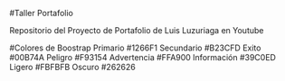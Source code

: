 #Taller Portafolio

Repositorio del Proyecto de Portafolio de Luis Luzuriaga en Youtube

#Colores de Boostrap
Primario #1266F1
Secundario #B23CFD
Exito #00B74A
Peligro #F93154
Advertencia #FFA900
Información #39C0ED
Ligero #FBFBFB
Oscuro #262626
